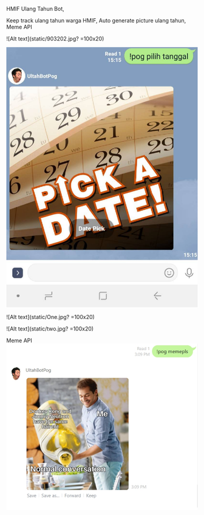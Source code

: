 HMIF Ulang Tahun Bot,

Keep track ulang tahun warga HMIF,
Auto generate picture ulang tahun,
Meme API

![Alt text](static/903202.jpg? =100x20)


![Alt text](static/Zero.jpg?=100x20)


![Alt text](static/One.jpg? =100x20)

![Alt text](static/two.jpg? =100x20)

Meme API
![Alt text](static/1611475777582.jpg?raw=true "Optional Title")
